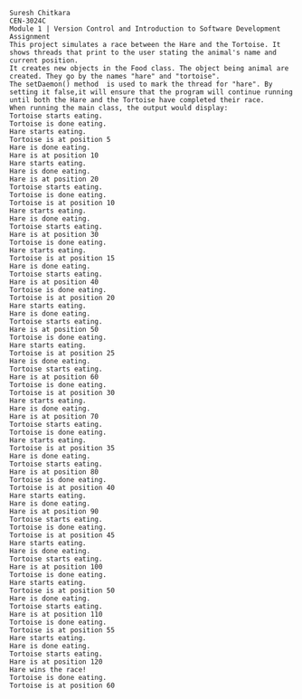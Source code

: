 	Suresh Chitkara 
	CEN-3024C
	Module 1 | Version Control and Introduction to Software Development Assignment
	This project simulates a race between the Hare and the Tortoise. It shows threads that print to the user stating the animal's name and current position. 
	It creates new objects in the Food class. The object being animal are created. They go by the names "hare" and "tortoise".
	The setDaemon() method  is used to mark the thread for "hare". By setting it false,it will ensure that the program will continue running until both the Hare and the Tortoise have completed their race.
	When running the main class, the output would display:
	Tortoise starts eating.
	Tortoise is done eating.
	Hare starts eating.
	Tortoise is at position 5
	Hare is done eating.
	Hare is at position 10
	Hare starts eating.
	Hare is done eating.
	Hare is at position 20
	Tortoise starts eating.
	Tortoise is done eating.
	Tortoise is at position 10
	Hare starts eating.
	Hare is done eating.
	Tortoise starts eating.
	Hare is at position 30
	Tortoise is done eating.
	Hare starts eating.
	Tortoise is at position 15
	Hare is done eating.
	Tortoise starts eating.
	Hare is at position 40
	Tortoise is done eating.
	Tortoise is at position 20
	Hare starts eating.
	Hare is done eating.
	Tortoise starts eating.
	Hare is at position 50
	Tortoise is done eating.
	Hare starts eating.
	Tortoise is at position 25
	Hare is done eating.
	Tortoise starts eating.
	Hare is at position 60
	Tortoise is done eating.
	Tortoise is at position 30
	Hare starts eating.
	Hare is done eating.
	Hare is at position 70
	Tortoise starts eating.
	Tortoise is done eating.
	Hare starts eating.
	Tortoise is at position 35
	Hare is done eating.
	Tortoise starts eating.
	Hare is at position 80
	Tortoise is done eating.
	Tortoise is at position 40
	Hare starts eating.
	Hare is done eating.
	Hare is at position 90
	Tortoise starts eating.
	Tortoise is done eating.
	Tortoise is at position 45
	Hare starts eating.
	Hare is done eating.
	Tortoise starts eating.
	Hare is at position 100
	Tortoise is done eating.
	Hare starts eating.
	Tortoise is at position 50
	Hare is done eating.
	Tortoise starts eating.
	Hare is at position 110
	Tortoise is done eating.
	Tortoise is at position 55
	Hare starts eating.
	Hare is done eating.
	Tortoise starts eating.
	Hare is at position 120
	Hare wins the race!
	Tortoise is done eating.
	Tortoise is at position 60
